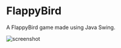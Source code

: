 # FlappyBird
A FlappyBird game made using Java Swing.

![screenshot](https://github.com/mzai181/FlappyBird-Java-Swing/assets/132395172/51393986-1610-4f41-bf73-cc83cacf4e44)
